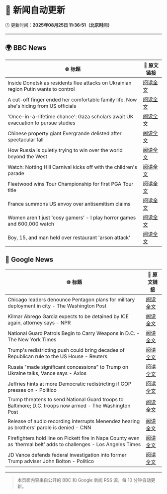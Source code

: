 # 🧠 新闻自动更新

🕒 更新时间：**2025年08月25日 11:36:51（北京时间）**

---

## 🌍 BBC News

| 🌐 标题 | 🔗 原文链接 |
|--------|-------------|
| Inside Donetsk as residents flee attacks on Ukrainian region Putin wants to control | [阅读全文](https://www.bbc.com/news/articles/c209yn1ygz6o?at_medium=RSS&at_campaign=rss) |
| A cut-off finger ended her comfortable family life. Now she's hiding from US officials | [阅读全文](https://www.bbc.com/news/articles/cvg4kd385e4o?at_medium=RSS&at_campaign=rss) |
| 'Once-in-a-lifetime chance': Gaza scholars await UK evacuation to pursue studies | [阅读全文](https://www.bbc.com/news/articles/cx2x16y2ppro?at_medium=RSS&at_campaign=rss) |
| Chinese property giant Evergrande delisted after spectacular fall | [阅读全文](https://www.bbc.com/news/articles/c14g7r44566o?at_medium=RSS&at_campaign=rss) |
| How Russia is quietly trying to win over the world beyond the West | [阅读全文](https://www.bbc.com/news/articles/cm2vr37yd4no?at_medium=RSS&at_campaign=rss) |
| Watch: Notting Hill Carnival kicks off with the children's parade | [阅读全文](https://www.bbc.com/news/videos/cm2krzrz2xgo?at_medium=RSS&at_campaign=rss) |
| Fleetwood wins Tour Championship for first PGA Tour title | [阅读全文](https://www.bbc.com/sport/golf/articles/cx2xdjxwv4no?at_medium=RSS&at_campaign=rss) |
| France summons US envoy over antisemitism claims | [阅读全文](https://www.bbc.com/news/articles/cq58102wz47o?at_medium=RSS&at_campaign=rss) |
| Women aren't just 'cosy gamers' - I play horror games and 600,000 watch | [阅读全文](https://www.bbc.com/news/articles/cm21xy23npyo?at_medium=RSS&at_campaign=rss) |
| Boy, 15, and man held over restaurant 'arson attack' | [阅读全文](https://www.bbc.com/news/articles/c1dxy4e9q49o?at_medium=RSS&at_campaign=rss) |

## 📰 Google News

| 🌐 标题 | 🔗 原文链接 |
|--------|-------------|
| Chicago leaders denounce Pentagon plans for military deployment in city - The Washington Post | [阅读全文](https://news.google.com/rss/articles/CBMiiwFBVV95cUxOTDJhZG1HZHdTZVhRLWZDbjlfVmp4ZDJMY1pDbnlmSzlkRTI3V3VjclZwUndNX1RwOWNLZmExWHY5d21mOFJoMjlzY3k0Z3V4NXlYUkJVNDlPZEp3Z3pSWVJ2dTFqWk9XcGpJamYxM1dpUjYxRWY3dElGZXFCblpUcW1DanF0MlJ4aThJ?oc=5) |
| Kilmar Abrego Garcia expects to be detained by ICE again, attorney says - NPR | [阅读全文](https://news.google.com/rss/articles/CBMirwFBVV95cUxNQThWWmFRZkxfR3lhU2lNNFNCV0pxN3VKR3gzRkRKNzVINFpCRjM1WXpuZ010Y05SVDNtWVpSN1h3T2xNX052eTcyb0g0TGN2NFUxX1pmOVhtUXJNOGw1cG45UGVnMVNoNURPUENpN1VSc2JFOFEzR19JbEVzbUVLeU5yaWc3RlhNTm5vRnBWUUEzanVXUnN1SGpEcldMMHdLSUM2V2NZM09Kb1BJckpJ?oc=5) |
| National Guard Patrols Begin to Carry Weapons in D.C. - The New York Times | [阅读全文](https://news.google.com/rss/articles/CBMiigFBVV95cUxQel9OejB5ME9uUk5fdVRZd1lHWVlfTjBSVzNrVTdhMHlBSUo2NzBnQ3UzWTh6UU5HM1RFRG5XRTVYcHZuRTF4S0YxSmZrZktUSmM0TGpJclBNU1NnODhhV2JRZnFqYmpMODA0al9KVU1kS3pKbGpfTnA2dXVsT2dPNUpuRmpzWloxUlE?oc=5) |
| Trump's redistricting push could bring decades of Republican rule to the US House - Reuters | [阅读全文](https://news.google.com/rss/articles/CBMitgFBVV95cUxNWjhra0pRc0FkM2pFYjRvRHJiQUtPdEVKRW1IM2gtSnpoTzBoQkpSSlhYdlAza291SHlYVnY3U2xPUzVWZkowOGNFXy1OV3YxU3Vibk4xUlp5SHVLcXYzYjJEVzN0bm4yQ2VwelFfX05meWNxWWd1Qjk0WlJ1Y1E3eExOLVlySHQ5TDZmNVpUN281Tmp0X3YtZzJpbEtYV3l4am9tMV9GN0Z1RU9BdXB5TW1salZBZw?oc=5) |
| Russia "made significant concessions" to Trump on Ukraine talks, Vance says - Axios | [阅读全文](https://news.google.com/rss/articles/CBMic0FVX3lxTE5XLXdrZU1naE1ocnhJZlhXSDREZG9CWTduTXRPVzhaNWUxMXBtSC16N1R2RTBwUGdyTW1HWDZ4eDc3cUI3em4wSTMtcE85VGo0M3F3WU8yS3B5OVZnS29TbjUtUmJlRU9nV19rbDBhbVJjNGM?oc=5) |
| Jeffries hints at more Democratic redistricting if GOP presses on - Politico | [阅读全文](https://news.google.com/rss/articles/CBMiogFBVV95cUxOT1ZrS19DTzQyRjVkbWs0aWgxWjZERzBZY3RjWmF5U3NNZl9wRDJJekRHcGRoR0NjR3gxQVl1SHFuTmZIdHJhc2JtMFJPSkl1ak1wamE2eXk0VllGYzJXSUhxRzFkbS1IM2UxdUlmV05pNEhTSWRNZ1BxZXgxS0NNOV9zbXMtYWhkOXlvY04wTVhRVGRGelBJNFF4ejdvZnBEWUE?oc=5) |
| Trump threatens to send National Guard troops to Baltimore; D.C. troops now armed - The Washington Post | [阅读全文](https://news.google.com/rss/articles/CBMijAFBVV95cUxOb3BRQUppM18wODVYTm5zTnJyOGRwXzkyR1d2dkgzYVFVZGRvX3lEV3dzM1JVaXYtWG4tb1dyLUZ0VUxvdWJRNHluZVFBQ1VjeF93N1g4ek9JN3J3Y2F1THFEc3Z4dHZ6ZnZYS0dUa3hZT293dnNsbEZiT0Q5dTJRdmxGeldwbnhfSGQ0WQ?oc=5) |
| Release of audio recording interrupts Menendez hearing as brothers’ parole is denied - CNN | [阅读全文](https://news.google.com/rss/articles/CBMieEFVX3lxTE9LY2UxaXQtNXlsSk9kQ2xyYUdhWkhNYVFhUjNRRUxaQXNCUUFEUFl3Uk9BTDdaXzg1VXlyZzh5cnlYbWJJeGFPQnYyZFFyMjFVZm9zU3gyb3BQdzE4VTFOd3ZORlYtYmhyQlhNdl9NRHJHMksxdm5GTg?oc=5) |
| Firefighters hold line on Pickett fire in Napa County even as ‘thermal belt’ adds to challenges - Los Angeles Times | [阅读全文](https://news.google.com/rss/articles/CBMiggFBVV95cUxQeDkwc0NxaEZDOEVpdWhnYjRkdnViZDUyRERXTl8wYmh2MkJmMGxZNER2a2hIbkFuQWhpQ3hONGpHYnExLVMtb0UxVTdFQTJlRUg4bEZkYloycjZWWnZiNUlXUHJ3enhhOGx6WDR3a2FXY2xDd05Iamx0UWxPVllvYkxR?oc=5) |
| JD Vance defends federal investigation into former Trump adviser John Bolton - Politico | [阅读全文](https://news.google.com/rss/articles/CBMiekFVX3lxTE9uTVEwV0lYdTI3ZzdLZVZCRG9mc1VkTzlsLUJ3T2tlX2lpYlVqdXVEa2RHZG1nZVU3V0dSeWJqUEs2VTBaTzIzV3BDanpoUkRVRnlBaFFmVHZIbnNUVXAtc01uUGYtb0xKbjBBOVNMZjJJNVRtbHEtdjVn?oc=5) |

---
> 本页面内容来自公开的 BBC 和 Google 新闻 RSS 源，每 10 分钟自动更新。